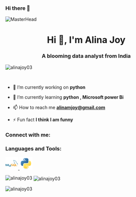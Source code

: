 ### Hi there 👋

<!--
**Alinajoy03/Alinajoy03** is a ✨ _special_ ✨ repository because its `README.md` (this file) appears on your GitHub profile.

Here are some ideas to get you started:

- 🔭 I’m currently working on ...
- 🌱 I’m currently learning ...
- 👯 I’m looking to collaborate on ...
- 🤔 I’m looking for help with ...
- 💬 Ask me about ...
- 📫 How to reach me: ...
- 😄 Pronouns: ...
- ⚡ Fun fact: ...
-->
![MasterHead](https://user-images.githubusercontent.com/59734313/157189039-c09b3e38-9f42-42c0-ab54-14f1574190a7.gif)
<h1 align="center">Hi 👋, I'm Alina Joy</h1>
<h3 align="center">A blooming data analyst from India</h3>

<p align="left"> <img src="https://komarev.com/ghpvc/?username=alinajoy03&label=Profile%20views&color=0e75b6&style=flat" alt="alinajoy03" /> </p>

<p align="left"> <a href="https://twitter.com/" target="blank"><img src="https://img.shields.io/twitter/follow/?logo=twitter&style=for-the-badge" alt="" /></a> </p>

- 🔭 I’m currently working on **python**

- 🌱 I’m currently learning **python , Microsoft power Bi**

- 📫 How to reach me **alinamjoy@gmail.com**

- ⚡ Fun fact **I think I am funny**

<h3 align="left">Connect with me:</h3>
<p align="left">
</p>

<h3 align="left">Languages and Tools:</h3>
<p align="left"> <a href="https://www.mysql.com/" target="_blank" rel="noreferrer"> <img src="https://raw.githubusercontent.com/devicons/devicon/master/icons/mysql/mysql-original-wordmark.svg" alt="mysql" width="40" height="40"/> </a> <a href="https://www.python.org" target="_blank" rel="noreferrer"> <img src="https://raw.githubusercontent.com/devicons/devicon/master/icons/python/python-original.svg" alt="python" width="40" height="40"/> </a> </p>

<p><img align="left" src="https://github-readme-stats.vercel.app/api/top-langs?username=alinajoy03&show_icons=true&locale=en&layout=compact" alt="alinajoy03" /></p>

<p>&nbsp;<img align="center" src="https://github-readme-stats.vercel.app/api?username=alinajoy03&show_icons=true&locale=en" alt="alinajoy03" /></p>

<p><img align="center" src="https://github-readme-streak-stats.herokuapp.com/?user=alinajoy03&" alt="alinajoy03" /></p>
